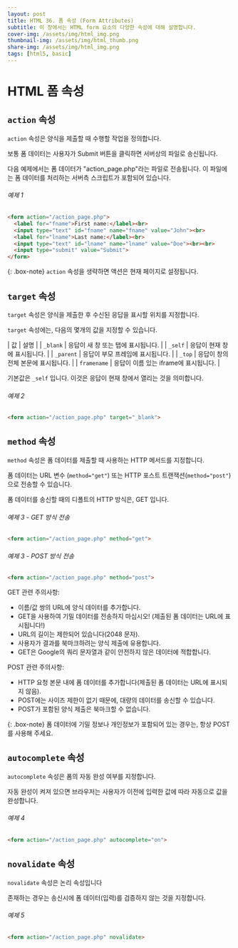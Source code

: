```yaml
---
layout: post
title: HTML 36. 폼 속성 (Form Attributes)
subtitle: 이 장에서는 HTML form 요소의 다양한 속성에 대해 설명합니다.
cover-img: /assets/img/html_img.png
thumbnail-img: /assets/img/html_thumb.png
share-img: /assets/img/html_img.png
tags: [html5, basic]
---
```


# HTML 폼 속성

## ```action``` 속성

```action``` 속성은 양식을 제출할 때 수행할 작업을 정의합니다.

보통 폼 데이터는 사용자가 Submit 버튼을 클릭하면 서버상의 파일로 송신됩니다.

다음 예제에서는 폼 데이터가 "action_page.php"라는 파일로 전송됩니다. 이 파일에는 폼 데이터를 처리하는 서버측 스크립트가 포함되어 있습니다.

###### 예제 1

```html
<form action="/action_page.php">
  <label for="fname">First name:</label><br>
  <input type="text" id="fname" name="fname" value="John"><br>
  <label for="lname">Last name:</label><br>
  <input type="text" id="lname" name="lname" value="Doe"><br><br>
  <input type="submit" value="Submit">
</form>
```

{: .box-note}
```action``` 속성을 생략하면 액션은 현재 페이지로 설정됩니다.

## ```target``` 속성

```target``` 속성은 양식을 제출한 후 수신된 응답을 표시할 위치를 지정합니다.

```target``` 속성에는, 다음의 몇개의 값을 지정할 수 있습니다.

| 값 | 설명 |
| ```_blank``` | 응답이 새 창 또는 탭에 표시됩니다. |
| ```_self``` | 응답이 현재 창에 표시됩니다. |
| ```_parent``` | 응답이 부모 프레임에 표시됩니다. |
| ```_top``` | 응답이 창의 전체 본문에 표시됩니다. |
| ```framename``` | 응답이 이름 있는 iframe에 표시됩니다. |

기본값은 ```_self``` 입니다. 이것은 응답이 현재 창에서 열리는 것을 의미합니다.

###### 예제 2

```html
<form action="/action_page.php" target="_blank">
```

## ```method``` 속성

```method``` 속성은 폼 데이터를 제출할 때 사용하는 HTTP 메서드를 지정합니다.

폼 데이터는 URL 변수 (```method="get"```) 또는 HTTP 포스트 트랜잭션(```method="post"```)으로 전송할 수 있습니다.

폼 데이터를 송신할 때의 디폴트의 HTTP 방식은, GET 입니다.

###### 예제 3 - GET 방식 전송

```html
<form action="/action_page.php" method="get">
```

###### 예제 3 - POST 방식 전송

```html
<form action="/action_page.php" method="post">
```

GET 관련 주의사항: 

+ 이름/값 쌍의 URL에 양식 데이터를 추가합니다.
+ GET을 사용하여 기밀 데이터를 전송하지 마십시오! (제출된 폼 데이터는 URL에 표시됩니다!)
+ URL의 길이는 제한되어 있습니다(2048 문자).
+ 사용자가 결과를 북마크하려는 양식 제출에 유용합니다.
+ GET은 Google의 쿼리 문자열과 같이 안전하지 않은 데이터에 적합합니다.

POST 관련 주의사항:

+ HTTP 요청 본문 내에 폼 데이터를 추가합니다(제출된 폼 데이터는 URL에 표시되지 않음).
+ POST에는 사이즈 제한이 없기 때문에, 대량의 데이터를 송신할 수 있습니다.
+ POST가 포함된 양식 제출은 북마크할 수 없습니다.

{: .box-note}
폼 데이터에 기밀 정보나 개인정보가 포함되어 있는 경우는, 항상 POST 를 사용해 주세요.

## ```autocomplete``` 속성

```autocomplete``` 속성은 폼의 자동 완성 여부를 지정합니다.

자동 완성이 켜져 있으면 브라우저는 사용자가 이전에 입력한 값에 따라 자동으로 값을 완성합니다.

###### 예제 4

```html
<form action="/action_page.php" autocomplete="on">
```

## ```novalidate``` 속성

```novalidate``` 속성은 논리 속성입니다

존재하는 경우는 송신시에 폼 데이터(입력)를 검증하지 않는 것을 지정합니다.

###### 예제 5

```html
<form action="/action_page.php" novalidate>
```
